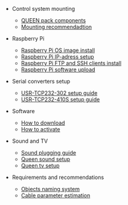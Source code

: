 - Control system mounting  

  - [QUEEN pack components](queen_pack.md)    
  - [Mounting recommendadtion](cs_mount.md)

- Raspberry Pi

  - [Raspberry Pi OS image install](rpi_image_upload.md)  
  - [Raspberry Pi IP-adress setup](rpi_ip_setup.md)  
  - [Raspberry Pi FTP and SSH clients install](rpi_ftp_ssh_setup.md)  
  - [Raspberry Pi software upload](rpi_soft_install.md)

- Serial converters setup

  - [USR-TCP232-302 setup guide](hw_setup_usr_tcp232_302.md)  
  - [USR-TCP232-410S setup guide](hw_setup_usr_tcp232_410s.md)

- Software

  - [How to download](queen_software.md)
  - [How to activate](queen_software_activate.md)

- Sound and TV

  - [Sound plugging guide](hw_plug_sound.md)
  - [Queen sound setup](soft_queen_sound.md)
  - [Queen tv setup](soft_queen_tv.md)

- Requirements and recommendations

  - [Objects naming system](reqs_object_naming_eng.md)
  - [Cable parameter estimation](reqs_cable_cut_eng.md)


